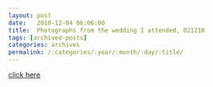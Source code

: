 ```yaml
---
layout: post
date:	2010-12-04 06:06:00
title:  Photographs from the wedding I attended, 021210
tags: [archived-posts]
categories: archives
permalink: /:categories/:year/:month/:day/:title/
---
```

<a href="http://picasaweb.google.com/tanzaniavisit/ArathiGopalSWeddingWithKrishnaChennai021210#"> click here </a>
